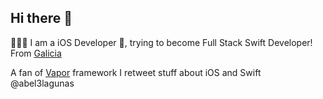 ## Hi there 👋

👨🏻‍💻 I am a iOS Developer , trying to become Full Stack Swift Developer! From [Galicia](https://en.wikipedia.org/wiki/Galicia_(Spain))

A fan of [Vapor](https://github.com/vapor/vapor) framework
I retweet stuff about iOS and Swift @abel3lagunas
